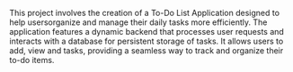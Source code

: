 This project involves the creation of a To-Do List Application designed to help
usersorganize and manage their daily tasks more efficiently. The application
features a dynamic backend that processes user requests and interacts with a
database for persistent storage of tasks. It allows users to add, view and
tasks, providing a seamless way to track and organize their to-do items.

